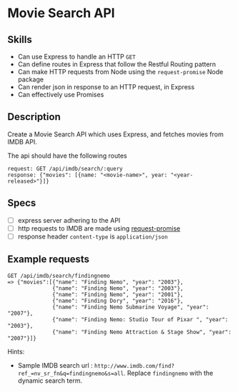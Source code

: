 # Movie Search API


## Skills

- Can use Express to handle an HTTP `GET`
- Can define routes in Express that follow the Restful Routing pattern
- Can make HTTP requests from Node using the `request-promise` Node package
- Can render json in response to an HTTP request, in Express
- Can effectively use Promises

## Description

Create a Movie Search API which uses Express, and fetches movies from IMDB API.

The api should have the following routes
```
request: GET /api/imdb/search/:query
response: {"movies": [{name: "<movie-name>", year: "<year-released>"}]}
```

## Specs
- [ ] express server adhering to the API
- [ ] http requests to IMDB are made using [request-promise](https://github.com/request/request-promise)
- [ ] response header `content-type` is `application/json`

## Example requests

```
GET /api/imdb/search/findingnemo
=> {"movies":[{"name": "Finding Nemo", "year": "2003"},
              {"name": "Finding Nemo", "year": "2003"},
              {"name": "Finding Nemo", "year": "2001"},
              {"name": "Finding Dory", "year": "2016"},
              {"name": "Finding Nemo Submarine Voyage", "year": "2007"},
              {"name": "Finding Nemo: Studio Tour of Pixar ", "year": "2003"},
              {"name": "Finding Nemo Attraction & Stage Show", "year": "2007"}]}
```

Hints:
- Sample IMDB search url : `http://www.imdb.com/find?ref_=nv_sr_fn&q=findingnemo&s=all`. Replace `findingnemo` with the dynamic search term.

